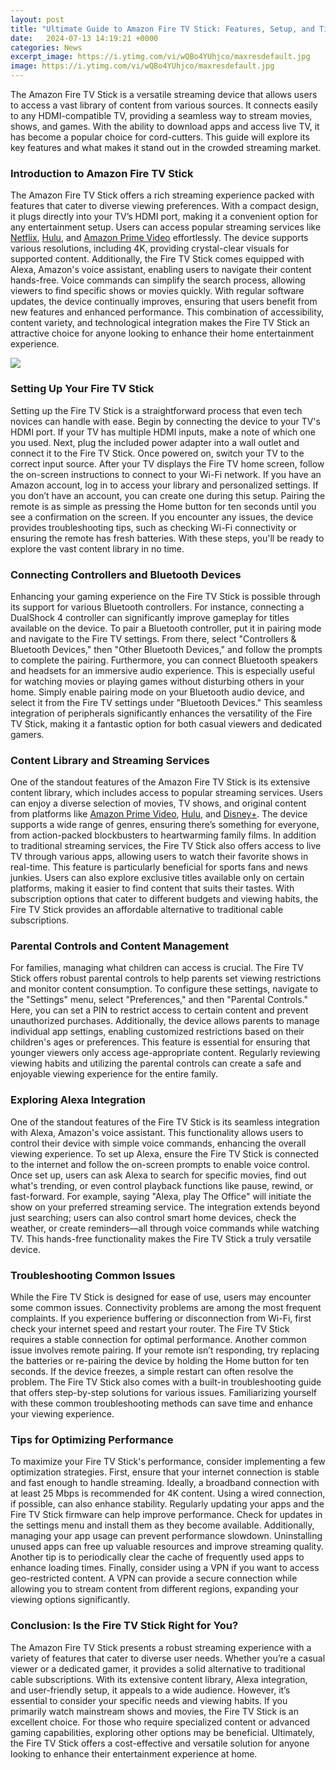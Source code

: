 ```yaml
---
layout: post
title: "Ultimate Guide to Amazon Fire TV Stick: Features, Setup, and Tips"
date:   2024-07-13 14:19:21 +0000
categories: News
excerpt_image: https://i.ytimg.com/vi/wQBo4YUhjco/maxresdefault.jpg
image: https://i.ytimg.com/vi/wQBo4YUhjco/maxresdefault.jpg
---
```


The Amazon Fire TV Stick is a versatile streaming device that allows users to access a vast library of content from various sources. It connects easily to any HDMI-compatible TV, providing a seamless way to stream movies, shows, and games. With the ability to download apps and access live TV, it has become a popular choice for cord-cutters. This guide will explore its key features and what makes it stand out in the crowded streaming market.
### Introduction to Amazon Fire TV Stick
The Amazon Fire TV Stick offers a rich streaming experience packed with features that cater to diverse viewing preferences. With a compact design, it plugs directly into your TV’s HDMI port, making it a convenient option for any entertainment setup. Users can access popular streaming services like [Netflix](https://more.io.vn/en/Netflix), [Hulu](https://more.io.vn/en/Hulu), and [Amazon Prime Video](https://more.io.vn/en/Amazon_Prime_Video) effortlessly. The device supports various resolutions, including 4K, providing crystal-clear visuals for supported content.
Additionally, the Fire TV Stick comes equipped with Alexa, Amazon's voice assistant, enabling users to navigate their content hands-free. Voice commands can simplify the search process, allowing viewers to find specific shows or movies quickly. With regular software updates, the device continually improves, ensuring that users benefit from new features and enhanced performance. This combination of accessibility, content variety, and technological integration makes the Fire TV Stick an attractive choice for anyone looking to enhance their home entertainment experience.

![](https://i.ytimg.com/vi/wQBo4YUhjco/maxresdefault.jpg)
### Setting Up Your Fire TV Stick
Setting up the Fire TV Stick is a straightforward process that even tech novices can handle with ease. Begin by connecting the device to your TV's HDMI port. If your TV has multiple HDMI inputs, make a note of which one you used. Next, plug the included power adapter into a wall outlet and connect it to the Fire TV Stick. Once powered on, switch your TV to the correct input source.
After your TV displays the Fire TV home screen, follow the on-screen instructions to connect to your Wi-Fi network. If you have an Amazon account, log in to access your library and personalized settings. If you don’t have an account, you can create one during this setup. Pairing the remote is as simple as pressing the Home button for ten seconds until you see a confirmation on the screen. If you encounter any issues, the device provides troubleshooting tips, such as checking Wi-Fi connectivity or ensuring the remote has fresh batteries. With these steps, you'll be ready to explore the vast content library in no time.
### Connecting Controllers and Bluetooth Devices
Enhancing your gaming experience on the Fire TV Stick is possible through its support for various Bluetooth controllers. For instance, connecting a DualShock 4 controller can significantly improve gameplay for titles available on the device. To pair a Bluetooth controller, put it in pairing mode and navigate to the Fire TV settings. From there, select "Controllers & Bluetooth Devices," then "Other Bluetooth Devices," and follow the prompts to complete the pairing.
Furthermore, you can connect Bluetooth speakers and headsets for an immersive audio experience. This is especially useful for watching movies or playing games without disturbing others in your home. Simply enable pairing mode on your Bluetooth audio device, and select it from the Fire TV settings under "Bluetooth Devices." This seamless integration of peripherals significantly enhances the versatility of the Fire TV Stick, making it a fantastic option for both casual viewers and dedicated gamers.
### Content Library and Streaming Services
One of the standout features of the Amazon Fire TV Stick is its extensive content library, which includes access to popular streaming services. Users can enjoy a diverse selection of movies, TV shows, and original content from platforms like [Amazon Prime Video](https://more.io.vn/en/Amazon_Prime_Video), [Hulu](https://more.io.vn/en/Hulu), and [Disney+](https://more.io.vn/en/Disney%2B). The device supports a wide range of genres, ensuring there’s something for everyone, from action-packed blockbusters to heartwarming family films.
In addition to traditional streaming services, the Fire TV Stick also offers access to live TV through various apps, allowing users to watch their favorite shows in real-time. This feature is particularly beneficial for sports fans and news junkies. Users can also explore exclusive titles available only on certain platforms, making it easier to find content that suits their tastes. With subscription options that cater to different budgets and viewing habits, the Fire TV Stick provides an affordable alternative to traditional cable subscriptions.
### Parental Controls and Content Management
For families, managing what children can access is crucial. The Fire TV Stick offers robust parental controls to help parents set viewing restrictions and monitor content consumption. To configure these settings, navigate to the "Settings" menu, select "Preferences," and then "Parental Controls." Here, you can set a PIN to restrict access to certain content and prevent unauthorized purchases.
Additionally, the device allows parents to manage individual app settings, enabling customized restrictions based on their children's ages or preferences. This feature is essential for ensuring that younger viewers only access age-appropriate content. Regularly reviewing viewing habits and utilizing the parental controls can create a safe and enjoyable viewing experience for the entire family.
### Exploring Alexa Integration
One of the standout features of the Fire TV Stick is its seamless integration with Alexa, Amazon's voice assistant. This functionality allows users to control their device with simple voice commands, enhancing the overall viewing experience. To set up Alexa, ensure the Fire TV Stick is connected to the internet and follow the on-screen prompts to enable voice control.
Once set up, users can ask Alexa to search for specific movies, find out what's trending, or even control playback functions like pause, rewind, or fast-forward. For example, saying "Alexa, play The Office" will initiate the show on your preferred streaming service. The integration extends beyond just searching; users can also control smart home devices, check the weather, or create reminders—all through voice commands while watching TV. This hands-free functionality makes the Fire TV Stick a truly versatile device.
### Troubleshooting Common Issues
While the Fire TV Stick is designed for ease of use, users may encounter some common issues. Connectivity problems are among the most frequent complaints. If you experience buffering or disconnection from Wi-Fi, first check your internet speed and restart your router. The Fire TV Stick requires a stable connection for optimal performance.
Another common issue involves remote pairing. If your remote isn’t responding, try replacing the batteries or re-pairing the device by holding the Home button for ten seconds. If the device freezes, a simple restart can often resolve the problem. The Fire TV Stick also comes with a built-in troubleshooting guide that offers step-by-step solutions for various issues. Familiarizing yourself with these common troubleshooting methods can save time and enhance your viewing experience.
### Tips for Optimizing Performance
To maximize your Fire TV Stick's performance, consider implementing a few optimization strategies. First, ensure that your internet connection is stable and fast enough to handle streaming. Ideally, a broadband connection with at least 25 Mbps is recommended for 4K content. Using a wired connection, if possible, can also enhance stability.
Regularly updating your apps and the Fire TV Stick firmware can help improve performance. Check for updates in the settings menu and install them as they become available. Additionally, managing your app usage can prevent performance slowdown. Uninstalling unused apps can free up valuable resources and improve streaming quality. Another tip is to periodically clear the cache of frequently used apps to enhance loading times.
Finally, consider using a VPN if you want to access geo-restricted content. A VPN can provide a secure connection while allowing you to stream content from different regions, expanding your viewing options significantly.
### Conclusion: Is the Fire TV Stick Right for You?
The Amazon Fire TV Stick presents a robust streaming experience with a variety of features that cater to diverse user needs. Whether you’re a casual viewer or a dedicated gamer, it provides a solid alternative to traditional cable subscriptions. With its extensive content library, Alexa integration, and user-friendly setup, it appeals to a wide audience.
However, it’s essential to consider your specific needs and viewing habits. If you primarily watch mainstream shows and movies, the Fire TV Stick is an excellent choice. For those who require specialized content or advanced gaming capabilities, exploring other options may be beneficial. Ultimately, the Fire TV Stick offers a cost-effective and versatile solution for anyone looking to enhance their entertainment experience at home.